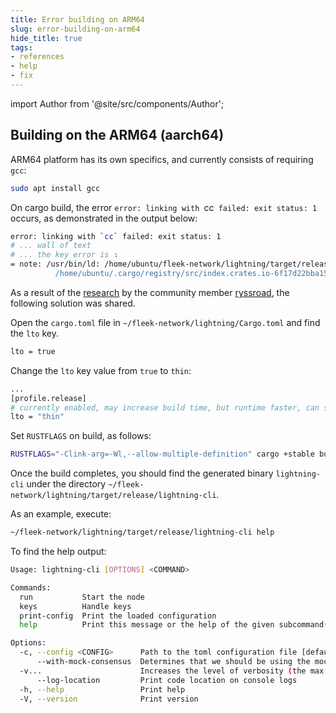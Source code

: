 ```yaml
---
title: Error building on ARM64
slug: error-building-on-arm64
hide_title: true
tags:
- references
- help
- fix
---
```


import Author from '@site/src/components/Author';

## Building on the ARM64 (aarch64) 

ARM64 platform has its own specifics, and currently consists of requiring `gcc`:

```bash
sudo apt install gcc
```

On cargo build, the error `error: linking with `cc` failed: exit status: 1` occurs, as demonstrated in the output below:

```sh
error: linking with `cc` failed: exit status: 1
# ... wall of text
# ... the key error is ↴
= note: /usr/bin/ld: /home/ubuntu/fleek-network/lightning/target/release/deps/libblake3-a927e9b36d695ff0.rlib(blake3-a927e9b36d695ff0.blake3.91a53ea05847a7a5-cgu.0.rcgu.o): in function `blake3_compress_in_place_portable':
          /home/ubuntu/.cargo/registry/src/index.crates.io-6f17d22bba15001f/blake3-1.4.1/src/ffi_neon.rs:45: multiple definition of `blake3_compress_in_place_portable'; /home/ubuntu/fleek-network/lightning/target/release/deps/libfleek_blake3-990c4c0cfb4eaa87.rlib(fleek_blake3-990c4c0cfb4eaa87.fleek_blake3.4f11e9370af31773-cgu.0.rcgu.o):/home/ubuntu/.cargo/registry/src/index.crates.io-6f17d22bba15001f/fleek-blake3-1.4.1/src/ffi_neon.rs:45: first defined here
```

As a result of the [research](https://github.com/ryssroad/fleek-aarch64-build) by the community member [ryssroad](https://github.com/ryssroad), the following solution was shared.

Open the `cargo.toml` file in `~/fleek-network/lightning/Cargo.toml` and find the `lto` key.

```sh
lto = true
```

Change the `lto` key value from `true` to `thin`:

```sh
...
[profile.release]
# currently enabled, may increase build time, but runtime faster, can set to `"thin"`.
lto = "thin"
```

Set `RUSTFLAGS` on build, as follows:

```bash
RUSTFLAGS="-Clink-arg=-Wl,--allow-multiple-definition" cargo +stable build --release 
```

Once the build completes, you should find the generated binary `lightning-cli` under the directory `~/fleek-network/lightning/target/release/lightning-cli`.

As an example, execute:

```sh
~/fleek-network/lightning/target/release/lightning-cli help
```

To find the help output:

```sh
Usage: lightning-cli [OPTIONS] <COMMAND>

Commands:
  run           Start the node
  keys          Handle keys
  print-config  Print the loaded configuration
  help          Print this message or the help of the given subcommand(s)

Options:
  -c, --config <CONFIG>      Path to the toml configuration file [default: ~/.lightning/config.toml]
      --with-mock-consensus  Determines that we should be using the mock consensus backend
  -v...                      Increases the level of verbosity (the max level is -vvv)
      --log-location         Print code location on console logs
  -h, --help                 Print help
  -V, --version              Print version
```

<Author
    name="Road aka @road"
    image="https://github.com/ryssroad.png"
    title="Community member"
    url="https://github.com/ryssroad"
    communityMember="true"
/>
